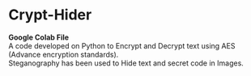 # Crypt-Hider
<b>Google Colab File</b>
<br>
A code developed on Python to Encrypt and Decrypt text using AES (Advance encryption standards).
<br>
Steganography has been used to Hide text and secret code in Images.

